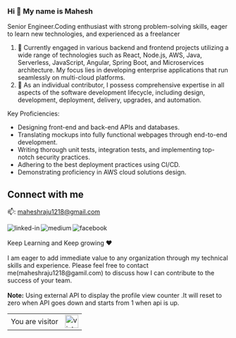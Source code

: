 
### Hi 👋 My name is <b> Mahesh </b>

Senior Engineer.Coding enthusiast with strong problem-solving skills, eager to learn new technologies, and experienced as a freelancer

1. 🔭 Currently engaged in various backend and frontend projects utilizing a wide range of technologies such as React, Node.js, AWS, Java, Serverless, JavaScript, Angular, Spring Boot, and Microservices architecture. My focus lies in developing enterprise applications that run seamlessly on multi-cloud platforms.
2. 🌱 As an individual contributor, I possess comprehensive expertise in all aspects of the software development lifecycle, including design, development, deployment, delivery, upgrades, and automation.
  
Key Proficiencies:
<ul>
<li>Designing front-end and back-end APIs and databases.</li>
<li>Translating mockups into fully functional webpages through end-to-end development.</li>
<li>Writing thorough unit tests, integration tests, and implementing top-notch security practices.</li>
<li>Adhering to the best deployment practices using CI/CD.</li>
<li>Demonstrating proficiency in AWS cloud solutions design.</li>
</ul>

## Connect with me

  📫: maheshraju1218@gmail.com<br/> 


[<img align="left" alt="linked-in" src="https://img.shields.io/badge/linkedin-%230077B5.svg?&style=for-the-badge&logo=linkedin&logoColor=white" />](https://www.linkedin.com/in/gmaheshraju)
[<img align="left" alt="medium" src="https://img.shields.io/badge/medium-%2312100E.svg?&style=for-the-badge&logo=medium&logoColor=white" />](https://maheshguntumadugu.medium.com/)
[<img align="left" alt="facebook" src="https://img.shields.io/badge/facebook-%231877F2.svg?&style=for-the-badge&logo=facebook&logoColor=white" />](https://www.facebook.com/mahesh1218/)

<br>
<br>
  Keep Learning and Keep growing ❤
<br />
<br/>
</ul>
I am eager to add immediate value to any organization through my technical skills and experience. Please feel free to contact me(maheshraju1218@gamil.com) to discuss how I can contribute to the success of your team.
<br />

<br />
<b> Note:</b> Using external API to display the profile view counter .It will reset to zero when API goes down and starts from 1 when api is up.



<br />
<table align="center">
  <tr>
    <td>You are visitor</td>
    <td><img src="https://profile-counter.glitch.me/gmaheshraju/count.svg" alt="vistor count" height="30" /></td>
  </tr>
</table>
<br>


<br>



